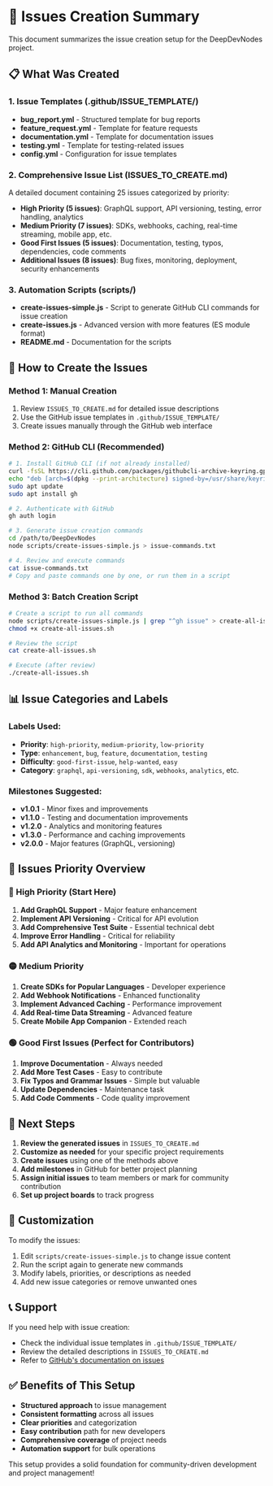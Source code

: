 # 🎯 Issues Creation Summary

This document summarizes the issue creation setup for the DeepDevNodes project.

## 📋 What Was Created

### 1. Issue Templates (.github/ISSUE_TEMPLATE/)
- **bug_report.yml** - Structured template for bug reports
- **feature_request.yml** - Template for feature requests
- **documentation.yml** - Template for documentation issues
- **testing.yml** - Template for testing-related issues
- **config.yml** - Configuration for issue templates

### 2. Comprehensive Issue List (ISSUES_TO_CREATE.md)
A detailed document containing 25 issues categorized by priority:
- **High Priority (5 issues)**: GraphQL support, API versioning, testing, error handling, analytics
- **Medium Priority (7 issues)**: SDKs, webhooks, caching, real-time streaming, mobile app, etc.
- **Good First Issues (5 issues)**: Documentation, testing, typos, dependencies, code comments
- **Additional Issues (8 issues)**: Bug fixes, monitoring, deployment, security enhancements

### 3. Automation Scripts (scripts/)
- **create-issues-simple.js** - Script to generate GitHub CLI commands for issue creation
- **create-issues.js** - Advanced version with more features (ES module format)
- **README.md** - Documentation for the scripts

## 🚀 How to Create the Issues

### Method 1: Manual Creation
1. Review `ISSUES_TO_CREATE.md` for detailed issue descriptions
2. Use the GitHub issue templates in `.github/ISSUE_TEMPLATE/`
3. Create issues manually through the GitHub web interface

### Method 2: GitHub CLI (Recommended)
```bash
# 1. Install GitHub CLI (if not already installed)
curl -fsSL https://cli.github.com/packages/githubcli-archive-keyring.gpg | sudo dd of=/usr/share/keyrings/githubcli-archive-keyring.gpg
echo "deb [arch=$(dpkg --print-architecture) signed-by=/usr/share/keyrings/githubcli-archive-keyring.gpg] https://cli.github.com/packages stable main" | sudo tee /etc/apt/sources.list.d/github-cli.list > /dev/null
sudo apt update
sudo apt install gh

# 2. Authenticate with GitHub
gh auth login

# 3. Generate issue creation commands
cd /path/to/DeepDevNodes
node scripts/create-issues-simple.js > issue-commands.txt

# 4. Review and execute commands
cat issue-commands.txt
# Copy and paste commands one by one, or run them in a script
```

### Method 3: Batch Creation Script
```bash
# Create a script to run all commands
node scripts/create-issues-simple.js | grep "^gh issue" > create-all-issues.sh
chmod +x create-all-issues.sh

# Review the script
cat create-all-issues.sh

# Execute (after review)
./create-all-issues.sh
```

## 📊 Issue Categories and Labels

### Labels Used:
- **Priority**: `high-priority`, `medium-priority`, `low-priority`
- **Type**: `enhancement`, `bug`, `feature`, `documentation`, `testing`
- **Difficulty**: `good-first-issue`, `help-wanted`, `easy`
- **Category**: `graphql`, `api-versioning`, `sdk`, `webhooks`, `analytics`, etc.

### Milestones Suggested:
- **v1.0.1** - Minor fixes and improvements
- **v1.1.0** - Testing and documentation improvements
- **v1.2.0** - Analytics and monitoring features
- **v1.3.0** - Performance and caching improvements
- **v2.0.0** - Major features (GraphQL, versioning)

## 🎯 Issues Priority Overview

### 🔴 High Priority (Start Here)
1. **Add GraphQL Support** - Major feature enhancement
2. **Implement API Versioning** - Critical for API evolution
3. **Add Comprehensive Test Suite** - Essential technical debt
4. **Improve Error Handling** - Critical for reliability
5. **Add API Analytics and Monitoring** - Important for operations

### 🟡 Medium Priority
1. **Create SDKs for Popular Languages** - Developer experience
2. **Add Webhook Notifications** - Enhanced functionality
3. **Implement Advanced Caching** - Performance improvement
4. **Add Real-time Data Streaming** - Advanced feature
5. **Create Mobile App Companion** - Extended reach

### 🟢 Good First Issues (Perfect for Contributors)
1. **Improve Documentation** - Always needed
2. **Add More Test Cases** - Easy to contribute
3. **Fix Typos and Grammar Issues** - Simple but valuable
4. **Update Dependencies** - Maintenance task
5. **Add Code Comments** - Code quality improvement

## 📝 Next Steps

1. **Review the generated issues** in `ISSUES_TO_CREATE.md`
2. **Customize as needed** for your specific project requirements
3. **Create issues** using one of the methods above
4. **Add milestones** in GitHub for better project planning
5. **Assign initial issues** to team members or mark for community contribution
6. **Set up project boards** to track progress

## 🔧 Customization

To modify the issues:
1. Edit `scripts/create-issues-simple.js` to change issue content
2. Run the script again to generate new commands
3. Modify labels, priorities, or descriptions as needed
4. Add new issue categories or remove unwanted ones

## 📞 Support

If you need help with issue creation:
- Check the individual issue templates in `.github/ISSUE_TEMPLATE/`
- Review the detailed descriptions in `ISSUES_TO_CREATE.md`
- Refer to [GitHub's documentation on issues](https://docs.github.com/en/issues)

## ✅ Benefits of This Setup

- **Structured approach** to issue management
- **Consistent formatting** across all issues
- **Clear priorities** and categorization
- **Easy contribution** path for new developers
- **Comprehensive coverage** of project needs
- **Automation support** for bulk operations

This setup provides a solid foundation for community-driven development and project management!